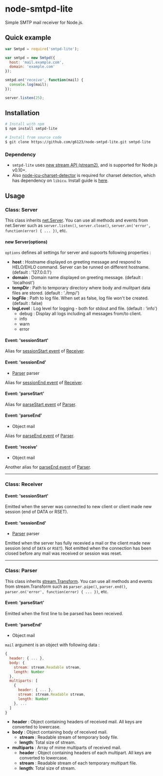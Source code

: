 # node-smtpd-lite
Simple SMTP mail receiver for Node.js.

## Quick example
```js
var Smtpd = require('smtpd-lite');

var smtpd = new Smtpd({
  host: 'mail.example.com',
  domain: 'example.com'
});

smtpd.on('receive', function(mail) {
  console.log(mail);
});

server.listen(25);
```

## Installation

```bash
# Install with npm
$ npm install smtpd-lite

# Install from source code
$ git clone https://github.com/g6123/node-smtpd-lite.git smtpd-lite
```

### Dependency
 - `smtpd-lite` uses [new stream API (stream2)](http://blog.nodejs.org/2012/12/20/streams2/), and is supported for Node.js v0.10+.
 - Also [node-icu-charset-detector](/mooz/node-icu-charset-detector) is required for charset detection, which has dependency on `libicu`. Install guide is [here](/mooz/node-icu-charset-detector#installing-icu).

## Usage

### Class: Server
This class inherits [net.Server](https://nodejs.org/api/net.html#net_class_net_server). You can use all methods and events from net.Server such as `server.listen()`, `server.close()`, `server.on('error', function(error) { ... })`, etc.

#### new Server(options)
`options` defines all settings for server and supoorts following properties :
  - **host** : Hostname displayed on greeting message and respond to HELO/EHLO command. Server can be runned on different hostname. (default : '127.0.0.1')
  - **domain** : Domain name displayed on greeting message. (default : 'localhost')
  - **tempDir** : Path to temporary directory where body and mulitpart data files are stored. (default : './tmp/')
  - **logFile** : Path to log file. When set as false, log file won't be created. (default : false)
  - **logLevel** : Log level for logging - both for stdout and file. (default : 'info')
    - debug : Display all logs including all messages from/to client.
    - info
    - warn
    - error

#### Event: 'sessionStart'
Alias for [sessionStart event](#event-sessionstart-1) of [Receiver](#class-receiver).

#### Event: 'sessionEnd'
- [Parser](#class-parser) parser

Alias for [sessionEnd event](#event-sessionend-1) of [Receiver](#class-receiver).

#### Event: 'parseStart'
Alias for [parseStart event](#event-parsestart-1) of [Parser](#class-parser).

#### Event: 'parseEnd'
- Object mail

Alias for [parseEnd event](#event-parseend-1) of [Parser](#class-parser).

#### Event: 'receive'
- Object mail

Another alias for [parseEnd event](#event-parseend-1) of [Parser](#class-parser).

---

### Class: Receiver

#### Event: 'sessionStart'
Emitted when the server was connected to new client or client made new session (end of DATA or RSET).

#### Event: 'sessionEnd'
- [Parser](#class-parser) parser

Emitted when the server has fully recevied a mail or the client made new session (end of `DATA` or `RSET`). Not emitted when the connection has been closed before any mail was received or session was reset.

---

### Class: Parser
This class inherits [stream.Transform](https://nodejs.org/api/stream.html#stream_class_stream_transform). You can use all methods and events from stream.Transform such as `parser.pipe()`, `parser.end()`, `parser.on('error', function(error) { ... })`, etc.

#### Event: 'parseStart'
Emitted when the first line to be parsed has been received.

#### Event: 'parseEnd'
- Object mail

`mail` argument is an object with following data :
```js
{
  header: { ... },
  body: {
    stream: stream.Readable stream,
    length: Number
  },
  multiparts: [
    {
      header: { ... },
      stream: stream.Readable stream,
      length: Number
    }, ...
  ]
}
```
- **header** : Object containing headers of received mail. All keys are converted to lowercase.
- **body** : Object containing body of received mail.
  - **stream** : Readable stream of temporary body file.
  - **length**: Total size of stream.
- **multiparts** : Array of mime multiparts of received mail.
  - **header** : Object containing headers of each multipart. All keys are converted to lowercase.
  - **stream** : Readable stream of each temporary multipart file.
  - **length**: Total size of stream.
